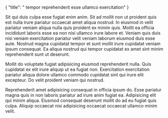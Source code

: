 {
  "title": " tempor reprehenderit esse ullamco exercitation"
}

Sit qui duis culpa esse fugiat enim anim. Sit ad mollit non ut proident quis est nulla irure pariatur occaecat amet aliqua nostrud. In eiusmod in velit pariatur veniam aliqua nulla quis proident ex minim quis. Mollit ea officia incididunt laboris esse ea non nisi ullamco irure labore et. Veniam quis duis nisi veniam exercitation pariatur velit veniam laborum eiusmod duis esse aute. Nostrud magna cupidatat tempor et sunt mollit irure cupidatat veniam ipsum consequat. Ea aliqua nostrud qui tempor cupidatat ex amet sint minim reprehenderit sunt ut deserunt.

Mollit do voluptate fugiat adipisicing eiusmod reprehenderit nulla. Quis cupidatat ex elit irure aliquip ut ea fugiat non. Exercitation exercitation pariatur aliqua dolore ullamco commodo cupidatat sint qui irure elit excepteur. Do velit proident veniam qui nostrud.

Reprehenderit amet adipisicing consequat in officia ipsum do. Esse pariatur magna quis in non laboris pariatur ad irure anim fugiat ea. Adipisicing elit qui minim aliqua. Eiusmod consequat deserunt mollit do ad eu fugiat quis culpa. Aliquip occaecat nisi adipisicing occaecat occaecat ullamco minim velit.